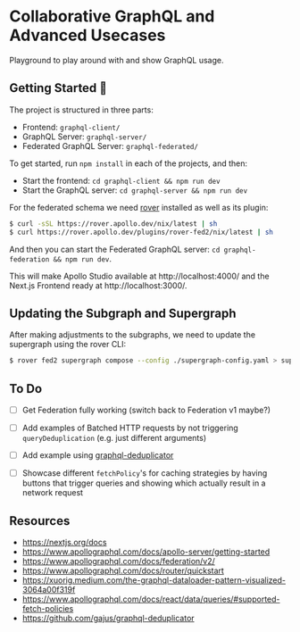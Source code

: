 # Collaborative GraphQL and Advanced Usecases

Playground to play around with and show GraphQL usage.

## Getting Started 🚀

The project is structured in three parts:

- Frontend: `graphql-client/`
- GraphQL Server: `graphql-server/`
- Federated GraphQL Server: `graphql-federated/`

To get started, run `npm install` in each of the projects, and then:
- Start the frontend: `cd graphql-client && npm run dev`
- Start the GraphQL server: `cd graphql-server && npm run dev`

For the federated schema we need [rover](https://www.apollographql.com/docs/federation/v2/quickstart/setup#1-install-the-rover-cli) installed as well as its plugin:
```bash
$ curl -sSL https://rover.apollo.dev/nix/latest | sh
$ curl https://rover.apollo.dev/plugins/rover-fed2/nix/latest | sh
```

And then you can start the Federated GraphQL server: `cd graphql-federation && npm run dev`.

This will make Apollo Studio available at http://localhost:4000/ and the Next.js Frontend ready at http://localhost:3000/.


## Updating the Subgraph and Supergraph

After making adjustments to the subgraphs, we need to update the supergraph using the rover CLI:

```bash
$ rover fed2 supergraph compose --config ./supergraph-config.yaml > supergraph.graphql
```

## To Do

- [ ] Get Federation fully working (switch back to Federation v1 maybe?)
- [ ] Add examples of Batched HTTP requests by not triggering `queryDeduplication` (e.g. just different arguments)
- [ ] Add example using [graphql-deduplicator](https://github.com/gajus/graphql-deduplicator)
- [ ] Showcase different `fetchPolicy`'s for caching strategies by having buttons that trigger queries and showing which actually result in a network request


## Resources

- https://nextjs.org/docs
- https://www.apollographql.com/docs/apollo-server/getting-started
- https://www.apollographql.com/docs/federation/v2/
- https://www.apollographql.com/docs/router/quickstart
- https://xuorig.medium.com/the-graphql-dataloader-pattern-visualized-3064a00f319f
- https://www.apollographql.com/docs/react/data/queries/#supported-fetch-policies
- https://github.com/gajus/graphql-deduplicator
